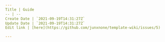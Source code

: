 ```yaml
---
Title | Guide
-- | --
Create Date | `2021-09-19T14:31:27Z`
Update Date | `2021-09-19T14:31:27Z`
Edit link | [here](https://github.com/junxnone/template-wiki/issues/5)

---
```


